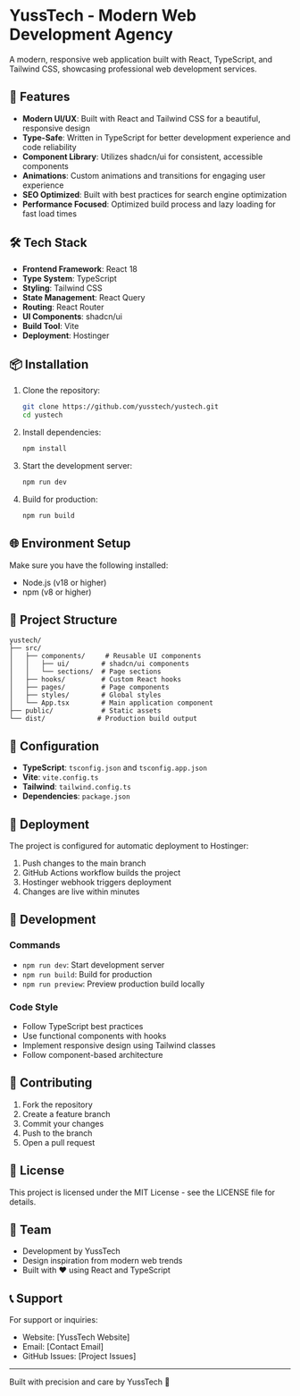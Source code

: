 # YussTech - Modern Web Development Agency

A modern, responsive web application built with React, TypeScript, and Tailwind CSS, showcasing professional web development services.

## 🚀 Features

- **Modern UI/UX**: Built with React and Tailwind CSS for a beautiful, responsive design
- **Type-Safe**: Written in TypeScript for better development experience and code reliability
- **Component Library**: Utilizes shadcn/ui for consistent, accessible components
- **Animations**: Custom animations and transitions for engaging user experience
- **SEO Optimized**: Built with best practices for search engine optimization
- **Performance Focused**: Optimized build process and lazy loading for fast load times

## 🛠️ Tech Stack

- **Frontend Framework**: React 18
- **Type System**: TypeScript
- **Styling**: Tailwind CSS
- **State Management**: React Query
- **Routing**: React Router
- **UI Components**: shadcn/ui
- **Build Tool**: Vite
- **Deployment**: Hostinger

## 📦 Installation

1. Clone the repository:
   ```bash
   git clone https://github.com/yusstech/yustech.git
   cd yustech
   ```

2. Install dependencies:
   ```bash
   npm install
   ```

3. Start the development server:
   ```bash
   npm run dev
   ```

4. Build for production:
   ```bash
   npm run build
   ```

## 🌐 Environment Setup

Make sure you have the following installed:
- Node.js (v18 or higher)
- npm (v8 or higher)

## 📁 Project Structure

```
yustech/
├── src/
│   ├── components/     # Reusable UI components
│   │   ├── ui/        # shadcn/ui components
│   │   └── sections/  # Page sections
│   ├── hooks/         # Custom React hooks
│   ├── pages/         # Page components
│   ├── styles/        # Global styles
│   └── App.tsx        # Main application component
├── public/            # Static assets
└── dist/             # Production build output
```

## 🔧 Configuration

- **TypeScript**: `tsconfig.json` and `tsconfig.app.json`
- **Vite**: `vite.config.ts`
- **Tailwind**: `tailwind.config.ts`
- **Dependencies**: `package.json`

## 🚀 Deployment

The project is configured for automatic deployment to Hostinger:

1. Push changes to the main branch
2. GitHub Actions workflow builds the project
3. Hostinger webhook triggers deployment
4. Changes are live within minutes

## 🧪 Development

### Commands

- `npm run dev`: Start development server
- `npm run build`: Build for production
- `npm run preview`: Preview production build locally

### Code Style

- Follow TypeScript best practices
- Use functional components with hooks
- Implement responsive design using Tailwind classes
- Follow component-based architecture

## 🤝 Contributing

1. Fork the repository
2. Create a feature branch
3. Commit your changes
4. Push to the branch
5. Open a pull request

## 📄 License

This project is licensed under the MIT License - see the LICENSE file for details.

## 👥 Team

- Development by YussTech
- Design inspiration from modern web trends
- Built with ❤️ using React and TypeScript

## 📞 Support

For support or inquiries:
- Website: [YussTech Website]
- Email: [Contact Email]
- GitHub Issues: [Project Issues]

---

Built with precision and care by YussTech 🚀
